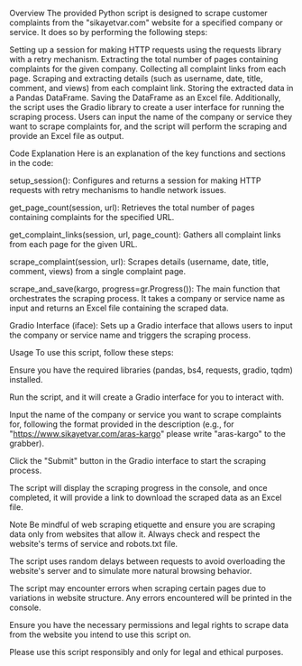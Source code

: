 Overview
The provided Python script is designed to scrape customer complaints from the "sikayetvar.com" website for a specified company or service. It does so by performing the following steps:

Setting up a session for making HTTP requests using the requests library with a retry mechanism.
Extracting the total number of pages containing complaints for the given company.
Collecting all complaint links from each page.
Scraping and extracting details (such as username, date, title, comment, and views) from each complaint link.
Storing the extracted data in a Pandas DataFrame.
Saving the DataFrame as an Excel file.
Additionally, the script uses the Gradio library to create a user interface for running the scraping process. Users can input the name of the company or service they want to scrape complaints for, and the script will perform the scraping and provide an Excel file as output.

Code Explanation
Here is an explanation of the key functions and sections in the code:

setup_session(): Configures and returns a session for making HTTP requests with retry mechanisms to handle network issues.

get_page_count(session, url): Retrieves the total number of pages containing complaints for the specified URL.

get_complaint_links(session, url, page_count): Gathers all complaint links from each page for the given URL.

scrape_complaint(session, url): Scrapes details (username, date, title, comment, views) from a single complaint page.

scrape_and_save(kargo, progress=gr.Progress()): The main function that orchestrates the scraping process. It takes a company or service name as input and returns an Excel file containing the scraped data.

Gradio Interface (iface): Sets up a Gradio interface that allows users to input the company or service name and triggers the scraping process.

Usage
To use this script, follow these steps:

Ensure you have the required libraries (pandas, bs4, requests, gradio, tqdm) installed.

Run the script, and it will create a Gradio interface for you to interact with.

Input the name of the company or service you want to scrape complaints for, following the format provided in the description (e.g., for "https://www.sikayetvar.com/aras-kargo" please write "aras-kargo" to the grabber).

Click the "Submit" button in the Gradio interface to start the scraping process.

The script will display the scraping progress in the console, and once completed, it will provide a link to download the scraped data as an Excel file.

Note
Be mindful of web scraping etiquette and ensure you are scraping data only from websites that allow it. Always check and respect the website's terms of service and robots.txt file.

The script uses random delays between requests to avoid overloading the website's server and to simulate more natural browsing behavior.

The script may encounter errors when scraping certain pages due to variations in website structure. Any errors encountered will be printed in the console.

Ensure you have the necessary permissions and legal rights to scrape data from the website you intend to use this script on.

Please use this script responsibly and only for legal and ethical purposes.
